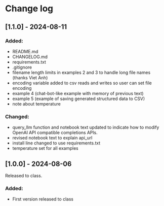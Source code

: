 # Change log

## [1.1.0] - 2024-08-11

### Added:

- README.md
- CHANGELOG.md
- requirements.txt
- .gitignore
- filename length limits in examples 2 and 3 to handle long file names (thanks Viet Anh)
- encoding variable added to csv reads and writes so user can set file encoding
- example 4 (chat-bot-like example with memory of previous text)
- example 5 (example of saving generated structured data to CSV)
- note about temperature

### Changed:

- query_llm function and notebook text updated to indicate how to modify OpenAI API compatible completions APIs.
- revised notebook text to explain api_url
- install line changed to use requirements.txt
- temperature set for all examples

## [1.0.0] - 2024-08-06

Released to class.

### Added:

- First version released to class
